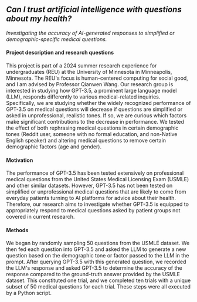 ## ***Can I trust artificial intelligence with questions about my health?***
*Investigating the accuracy of AI-generated responses to simplified or demographic-specific medical questions.*
#### Project description and research questions
This project is part of a 2024 summer research experience for undergraduates (REU) at the University of Minnesota in Minneapolis, Minnesota. The REU's focus is human-centered computing for social good, and I am advised by Professor Qianwen Wang. Our research group is interested in studying how GPT-3.5, a prominent large language model (LLM), responds differently to various medical-related inquiries. Specifically, we are studying whether the widely recognized performance of GPT-3.5 on medical questions will decrease if questions are simplified or asked in unprofessional, realistic tones. If so, we are curious which factors make significant contributions to the decrease in performance. We tested the effect of both rephrasing medical questions in certain demographic tones (Reddit user, someone with no formal education, and non-Native English speaker) and altering medical questions to remove certain demographic factors (age and gender).
#### Motivation
The performance of GPT-3.5 has been tested extensively on professional medical questions from the United States Medical Licensing Exam (USMLE) and other similar datasets. However, GPT-3.5 has not been tested on simplified or unprofessional medical questions that are likely to come from everyday patients turning to AI platforms for advice about their health. Therefore, our research aims to investigate whether GPT-3.5 is equipped to appropriately respond to medical questions asked by patient groups not covered in current research.
#### Methods
We began by randomly sampling 50 questions from the USMLE dataset. We then fed each question into GPT-3.5 and asked the LLM to generate a new question based on the demographic tone or factor passed to the LLM in the prompt. After querying GPT-3.5 with this generated question, we recorded the LLM's response and asked GPT-3.5 to determine the accuracy of the response compared to the ground-truth answer provided by the USMLE dataset. This constituted one trial, and we completed ten trials with a unique subset of 50 medical questions for each trial. These steps were all executed by a Python script.